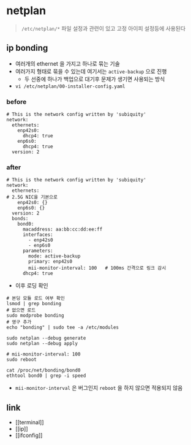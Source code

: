 # netplan
> `/etc/netplan/*` 파일 설정과 관련이 있고 고정 아이피 설정등에 사용된다

## ip bonding
- 여러개의 ethernet 을 가지고 하나로 묶는 기술
- 여러가지 형태로 묶을 수 있는데 여기서는 `active-backup` 으로 진행
  - 두 선중에 하나가 백업으로 대기후 문제가 생기면 사용되는 방식
- `vi /etc/netplan/00-installer-config.yaml`
### before
```
# This is the network config written by 'subiquity'
network:
  ethernets:
    enp42s0:
      dhcp4: true
    enp6s0:
      dhcp4: true
  version: 2
```

### after
```
# This is the network config written by 'subiquity'
network:
  ethernets:
# 2.5G NIC을 기본으로
    enp42s0: {}
    enp6s0: {}
  version: 2
  bonds:
    bond0:
      macaddress: aa:bb:cc:dd:ee:ff
      interfaces:
        - enp42s0
        - enp6s0
      parameters:
        mode: active-backup
        primary: enp42s0
        mii-monitor-interval: 100   # 100ms 간격으로 링크 감시
      dhcp4: true
```
- 이후 로딩 확인
```
# 본딩 모듈 로드 여부 확인
lsmod | grep bonding
# 없으면 로드
sudo modprobe bonding
# 영구 추가
echo "bonding" | sudo tee -a /etc/modules

sudo netplan --debug generate
sudo netplan --debug apply

# mii-monitor-interval: 100
sudo reboot

cat /proc/net/bonding/bond0
ethtool bond0 | grep -i speed
```
- `mii-monitor-interval` 은 버그인지 `reboot` 을 하지 않으면 적용되지 않음

## link
- [[terminal]]
- [[ip]]
- [[ifconfig]]
